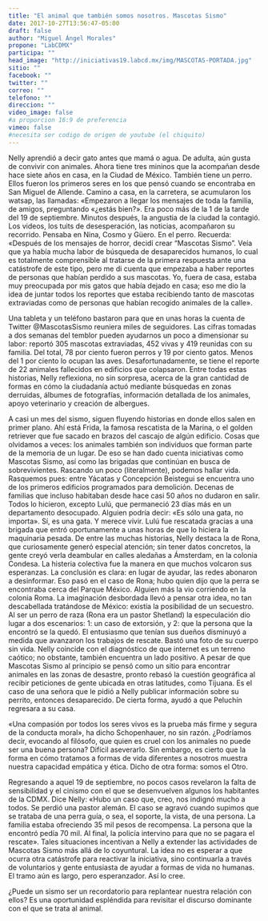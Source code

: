 ```yaml
---
title: "El animal que también somos nosotros. Mascotas Sismo"
date: 2017-10-27T13:56:47-05:00
draft: false
author: "Miguel Ángel Morales"
propone: "LabCDMX"
participa: ""
head_image: "http://iniciativas19.labcd.mx/img/MASCOTAS-PORTADA.jpg"
sitio: ""
facebook: ""
twitter: ""
correo: ""
telefono: ""
direccion: ""
video_image: false  
#a proporcion 16:9 de preferencia
vimeo: false  
#necesita ser codigo de origen de youtube (el chiquito)
---
```

Nelly aprendió a decir gato antes que mamá o agua. De adulta, aún gusta de convivir con animales. Ahora tiene tres mininos que la acompañan desde hace siete años en casa, en la Ciudad de México. También tiene un perro. Ellos fueron los primeros seres en los que pensó cuando se encontraba en San Miguel de Allende. Camino a casa, en la carretera, se acumularon los watsap, las llamadas: «Empezaron a llegar los mensajes de toda la familia, de amigos, preguntando «¿estás bien?». Era poco más de la 1 de la tarde del 19 de septiembre. Minutos después, la angustia de la ciudad la contagió. Los videos, los tuits de desesperación, las noticias, acompañaron su recorrido. Pensaba en Nina, Cosmo y Güero. En el perro. Recuerda: «Después de los mensajes de horror, decidí crear “Mascotas Sismo”. Veía que ya había mucha labor de búsqueda de desaparecidos humanos, lo cual es totalmente comprensible al tratarse de la primera respuesta ante una catástrofe de este tipo, pero me di cuenta que empezaba a haber reportes de personas que habían perdido a sus mascotas. Yo, fuera de casa, estaba muy preocupada por mis gatos que había dejado en casa; eso me dio la idea de juntar todos los reportes que estaba recibiendo tanto de mascotas extraviadas como de personas que habían recogido animales de la calle».

Una tableta y un teléfono bastaron para que en unas horas la cuenta de Twitter @MascotasSismo reuniera miles de seguidores. Las cifras tomadas a dos semanas del temblor pueden ayudarnos un poco a dimensionar su labor: reportó 305 mascotas extraviadas, 452 vivas y 419 reunidas con su familia. Del total, 78 por ciento fueron perros y 19 por ciento gatos. Menos del 1 por ciento lo ocupan las aves. Desafortunadamente, se tiene el reporte de 22 animales fallecidos  en edificios que colapsaron. Entre todas estas historias, Nelly reflexiona, no sin sorpresa, acerca de la gran cantidad de formas en cómo la ciudadanía actuó mediante búsquedas en zonas derruidas, álbumes de fotografías, información detallada de los animales, apoyo veterinario y creación de albergues.

A casi un mes del sismo, siguen fluyendo historias en donde ellos salen en primer plano. Ahí está Frida, la famosa rescatista de la Marina, o el golden retriever que fue sacado en brazos del cascajo de algún edificio. Cosas que olvidamos a veces: los animales también son individuos que forman parte de la memoria de un lugar. De eso se han dado cuenta iniciativas como Mascotas Sismo, así como las brigadas que continúan en busca de sobrevivientes. Rascando un poco (literalmente), podemos hallar vida. Rasquemos pues: entre Yácatas y Concepción Beistegui se encuentra uno de los primeros edificios programados para demolición. Decenas de familias que incluso habitaban desde hace casi 50 años no dudaron en salir. Todos lo hicieron, excepto Lulú, que permaneció 23 días más en un departamento desocupado. Alguien podría decir: «Es sólo una gata, no importa». Sí, es una gata. Y merece vivir. Lulú fue rescatada gracias a una brigada que entró oportunamente a unas horas de que lo hiciera la maquinaria pesada. De entre las muchas historias, Nelly destaca la de Rona, que curiosamente generó especial atención; sin tener datos concretos, la gente creyó verla deambular en calles aledañas a Ámsterdam, en la colonia Condesa. La histeria colectiva fue la manera en que muchos volcaron sus esperanzas. La conclusión es clara: en lugar de ayudar, las redes abonaron a desinformar. Eso pasó en el caso de Rona; hubo quien dijo que la perra se encontraba cerca del Parque México. Alguien más la vio corriendo en la colonia Roma. La imaginación desbordada llevó a pensar otra idea, no tan descabellada tratándose de México: existía la posibilidad de un secuestro. Al ser un perro de raza (Rona era un pastor Shetland) la especulación dio lugar a dos escenarios: 1: un caso de extorsión, y 2: que la persona que la encontró se la quedó. El entusiasmo que tenían sus dueños disminuyó a medida que avanzaron los trabajos de rescate. Bastó una foto de su cuerpo sin vida. Nelly coincide con el diagnóstico de que internet es un terreno caótico; no obstante, también encuentra un lado positivo. A pesar de que Mascotas Sismo al principio se pensó como un sitio para encontrar animales en las zonas de desastre, pronto rebasó la cuestión geográfica al recibir peticiones de gente ubicada en otras latitudes, como Tijuana. Es el caso de una señora que le pidió a Nelly publicar información sobre su perrito, entonces desaparecido. De cierta forma, ayudó a que Peluchín regresara a su casa.

«Una compasión por todos los seres vivos es la prueba más firme y segura de la conducta moral», ha dicho Schopenhauer, no sin razón. ¿Podríamos decir, evocando al filósofo,  que quien es cruel con los animales no puede ser una buena persona? Difícil aseverarlo. Sin embargo, es cierto que la forma en cómo tratamos a formas de vida diferentes a nosotros muestra nuestra capacidad empática y ética. Dicho de otra forma: somos el Otro.

Regresando a aquel 19 de septiembre, no pocos casos revelaron la falta de sensibilidad y el cinismo con el que se desenvuelven algunos los habitantes de la CDMX. Dice Nelly: «Hubo un caso que, creo, nos indignó mucho a todos. Se perdió una pastor alemán. El caso se agravó cuando supimos que se trataba de una perra guía, o sea, el soporte, la vista, de una persona. La familia estaba ofreciendo 35 mil pesos de recompensa. La persona que la encontró pedía 70 mil. Al final, la policía intervino para que no se pagara el rescate». Tales situaciones incentivan a Nelly a extender las actividades de Mascotas Sismo más allá de lo coyuntural. La idea no es esperar a que ocurra otra catástrofe para reactivar la iniciativa, sino continuarla a través de voluntarios y gente entusiasta de ayudar a formas de vida no humanas. El tramo aún es largo, pero esperanzador. Así lo cree.

¿Puede un sismo ser un recordatorio para replantear nuestra relación con ellos? Es una oportunidad espléndida para revisitar el discurso dominante con el que se trata al animal.
